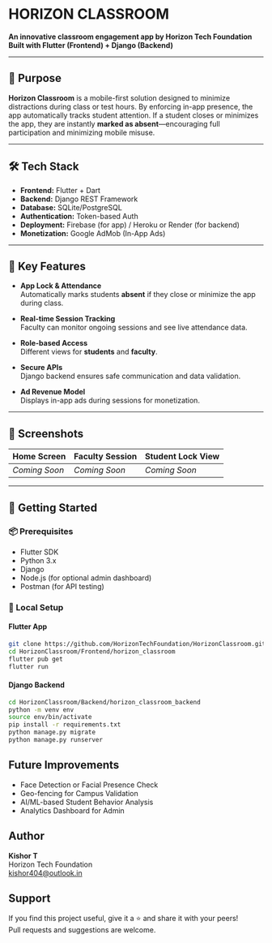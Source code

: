 # HORIZON CLASSROOM

**An innovative classroom engagement app by Horizon Tech Foundation**  
**Built with Flutter (Frontend) + Django (Backend)**

---

## 🎯 Purpose

**Horizon Classroom** is a mobile-first solution designed to minimize distractions during class or test hours. By enforcing in-app presence, the app automatically tracks student attention. If a student closes or minimizes the app, they are instantly **marked as absent**—encouraging full participation and minimizing mobile misuse.

---

## 🛠️ Tech Stack

- **Frontend:** Flutter + Dart  
- **Backend:** Django REST Framework  
- **Database:** SQLite/PostgreSQL  
- **Authentication:** Token-based Auth  
- **Deployment:** Firebase (for app) / Heroku or Render (for backend)  
- **Monetization:** Google AdMob (In-App Ads)

---

## 🔑 Key Features

- **App Lock & Attendance**  
  Automatically marks students **absent** if they close or minimize the app during class.

- **Real-time Session Tracking**  
  Faculty can monitor ongoing sessions and see live attendance data.

- **Role-based Access**  
  Different views for **students** and **faculty**.

- **Secure APIs**  
  Django backend ensures safe communication and data validation.

- **Ad Revenue Model**  
  Displays in-app ads during sessions for monetization.

---

## 📸 Screenshots

| Home Screen | Faculty Session | Student Lock View |
|-------------|------------------|-------------------|
| *Coming Soon* | *Coming Soon*   | *Coming Soon*     |

---

## 🚀 Getting Started

### 📦 Prerequisites

- Flutter SDK
- Python 3.x
- Django
- Node.js (for optional admin dashboard)
- Postman (for API testing)

### 🧪 Local Setup

#### Flutter App

```bash
git clone https://github.com/HorizonTechFoundation/HorizonClassroom.git
cd HorizonClassroom/Frontend/horizon_classroom
flutter pub get
flutter run
```
#### Django Backend
```bash
cd HorizonClassroom/Backend/horizon_classroom_backend
python -m venv env
source env/bin/activate
pip install -r requirements.txt
python manage.py migrate
python manage.py runserver
```

## Future Improvements

- Face Detection or Facial Presence Check
- Geo-fencing for Campus Validation
- AI/ML-based Student Behavior Analysis
- Analytics Dashboard for Admin

## Author
**Kishor T**</br>
Horizon Tech Foundation</br>
kishor404@outlook.in

## Support
If you find this project useful, give it a ⭐️ and share it with your peers! </br>
Pull requests and suggestions are welcome.
